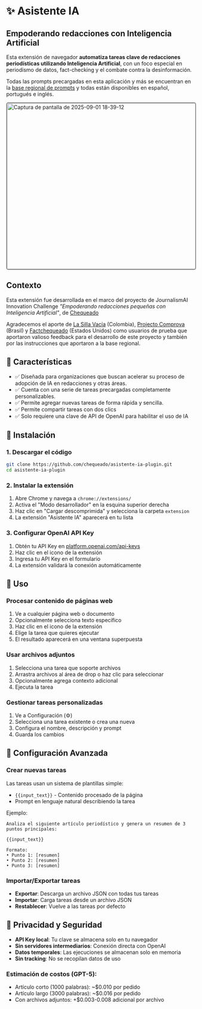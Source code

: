 # ✨ Asistente IA 
## **Empoderando redacciones con Inteligencia Artificial**

Esta extensión de navegador **automatiza tareas clave de redacciones periodísticas utilizando Inteligencia Artificial**, con un foco especial en periodismo de datos, fact-checking y el combate contra la desinformación. 

Todas las prompts precargadas en esta aplicación y más se encuentran en la [base regional de prompts](https://github.com/chequeado/asistente-ia-plugin/wiki) y todas están disponibles en español, portugués e inglés.
 
<img width="600" height="444" alt="Captura de pantalla de 2025-09-01 18-39-12" src="https://github.com/user-attachments/assets/f3dc89b6-8088-4b10-8428-c56df9c7684f" style="border: 2px solid gray; border-radius: 5px;" />

## Contexto

Esta extensión fue desarrollada en el marco del proyecto de JournalismAI Innovation Challenge *"Empoderando redacciones pequeñas con Inteligencia Artificial"*, de [Chequeado](https://chequeado.com)

Agradecemos el aporte de [La Silla Vacía](https://lasillavacia.com) (Colombia), [Projecto Comprova](https://projetocomprova.com.br/) (Brasil) y [Factchequeado](https://factchequeado.com) (Estados Unidos) como usuarios de prueba que aportaron valioso feedback para el desarrollo de este proyecto y también por las instrucciones que aportaron a la base regional. 
 
## 🌟 Características

- ✅ Diseñada para organizaciones que buscan acelerar su proceso de adopción de IA en redacciones y otras áreas. 
- ✅ Cuenta con una serie de tareas precargadas completamente personalizables.
- ✅ Permite agregar nuevas tareas de forma rápida y sencilla.
- ✅ Permite compartir tareas con dos clics
- ✅ Solo requiere una clave de API de OpenAI para habilitar el uso de IA
 
## 🚀 Instalación

### 1. Descargar el código
```bash
git clone https://github.com/chequeado/asistente-ia-plugin.git
cd asistente-ia-plugin
```

### 2. Instalar la extensión
1. Abre Chrome y navega a `chrome://extensions/`
2. Activa el "Modo desarrollador" en la esquina superior derecha
3. Haz clic en "Cargar descomprimida" y selecciona la carpeta `extension`
4. La extensión "Asistente IA" aparecerá en tu lista

### 3. Configurar OpenAI API Key
1. Obtén tu API Key en [platform.openai.com/api-keys](https://platform.openai.com/api-keys)
2. Haz clic en el icono de la extensión
3. Ingresa tu API Key en el formulario
4. La extensión validará la conexión automáticamente

## 📖 Uso

### Procesar contenido de páginas web
1. Ve a cualquier página web o documento
2. Opcionalmente selecciona texto específico
3. Haz clic en el icono de la extensión
4. Elige la tarea que quieres ejecutar
5. El resultado aparecerá en una ventana superpuesta

### Usar archivos adjuntos
1. Selecciona una tarea que soporte archivos
2. Arrastra archivos al área de drop o haz clic para seleccionar
3. Opcionalmente agrega contexto adicional
4. Ejecuta la tarea

### Gestionar tareas personalizadas
1. Ve a Configuración (⚙️)
2. Selecciona una tarea existente o crea una nueva
3. Configura el nombre, descripción y prompt
4. Guarda los cambios

## 🔧 Configuración Avanzada

### Crear nuevas tareas
Las tareas usan un sistema de plantillas simple:
- `{{input_text}}` - Contenido procesado de la página
- Prompt en lenguaje natural describiendo la tarea

Ejemplo:
```
Analiza el siguiente artículo periodístico y genera un resumen de 3 puntos principales:

{{input_text}}

Formato:
• Punto 1: [resumen]
• Punto 2: [resumen] 
• Punto 3: [resumen]
```

### Importar/Exportar tareas
- **Exportar**: Descarga un archivo JSON con todas tus tareas
- **Importar**: Carga tareas desde un archivo JSON
- **Restablecer**: Vuelve a las tareas por defecto

## 🔐 Privacidad y Seguridad

- **API Key local**: Tu clave se almacena solo en tu navegador
- **Sin servidores intermediarios**: Conexión directa con OpenAI
- **Datos temporales**: Las ejecuciones se almacenan solo en memoria
- **Sin tracking**: No se recopilan datos de uso

### Estimación de costos (GPT-5):
- Artículo corto (1000 palabras): ~$0.010 por pedido
- Artículo largo (3000 palabras): ~$0.016 por pedido
- Con archivos adjuntos: +$0.003-0.008 adicional por archivo
